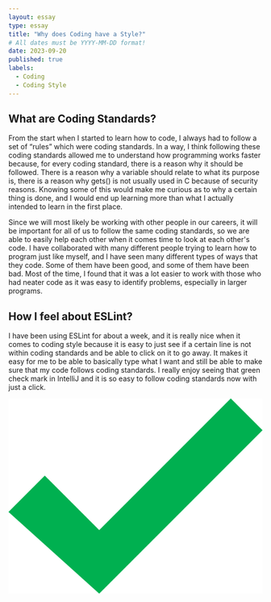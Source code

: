 ```yaml
---
layout: essay
type: essay
title: "Why does Coding have a Style?"
# All dates must be YYYY-MM-DD format!
date: 2023-09-20
published: true
labels:
  - Coding
  - Coding Style
---
```


## What are Coding Standards?

From the start when I started to learn how to code, I always had to follow a set of “rules” which were coding standards. In a way, I think following these coding standards allowed me to understand how programming works faster because, for every coding standard, there is a reason why it should be followed. There is a reason why a variable should relate to what its purpose is, there is a reason why gets() is not usually used in C because of security reasons. Knowing some of this would make me curious as to why a certain thing is done, and I would end up learning more than what I actually intended to learn in the first place.

Since we will most likely be working with other people in our careers, it will be important for all of us to follow the same coding standards, so we are able to easily help each other when it comes time to look at each other's code. I have collaborated with many different people trying to learn how to program just like myself, and I have seen many different types of ways that they code. Some of them have been good, and some of them have been bad. Most of the time, I found that it was a lot easier to work with those who had neater code as it was easy to identify problems, especially in larger programs.

## How I feel about ESLint?

I have been using ESLint for about a week, and it is really nice when it comes to coding style because it is easy to just see if a certain line is not within coding standards and be able to click on it to go away. It makes it easy for me to be able to basically type what I want and still be able to make sure that my code follows coding standards. I really enjoy seeing that green check mark in IntelliJ and it is so easy to follow coding standards now with just a click.

<div class="text-center p-4">
  <img width="600" src="../img/checkmark.png" class="img-thumbnail"  alt="Green Checkmark">
</div>


